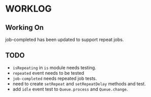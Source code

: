 # WORKLOG

## Working On

job-completed has been updated to support repeat jobs.


## TODO

*   `isRepeating` in `is` module needs testing.
*   `repeated` event needs to be tested
*   `job-completed` needs repeated job tests.
*   need to create `setRepeat` and `setRepeatDelay` methods and test.
*   add `idle` event test to `Queue.process` and `Queue.change`.
